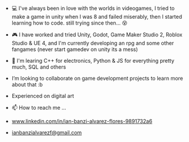 - 💻 I've always been in love with the worlds in videogames, I tried to make a game in unity when I was 8 and failed miserably, then I started learning how to code. 
still trying since then... 😵

- 🎮 I have worked and tried Unity, Godot, Game Maker Studio 2, Roblox Studio & UE 4, and I'm currently developing an rpg and some other fangames (never start gamedev on unity its a mess)

- 📖 I'm learing C++ for electronics, Python & JS for everything pretty much, SQL and others
  
-  I’m looking to collaborate on game development projects to learn more about that :b
- Experienced on digital art
  
- 📫 How to reach me ...
- www.linkedin.com/in/ian-banzi-alvarez-flores-9891732a6
- ianbanzialvarezf@gmail.com 


<!---
Banz520/Banz520 is a ✨ special ✨ repository because its `README.md` (this file) appears on your GitHub profile.
You can click the Preview link to take a look at your changes.
--->
